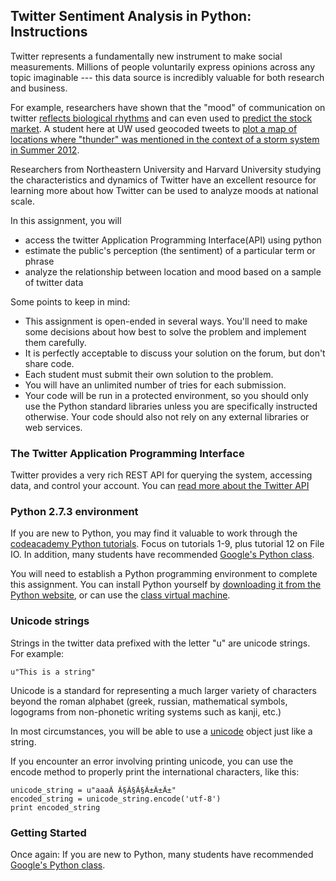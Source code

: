 ## Twitter Sentiment Analysis in Python: Instructions

Twitter represents a fundamentally new instrument to make social measurements. Millions of people voluntarily express opinions across any topic imaginable --- this data source is incredibly valuable for both research and business.

For example, researchers have shown that the "mood" of communication on twitter [reflects biological rhythms](http://www.nytimes.com/2011/09/30/science/30twitter.html) and can even used to [predict the stock market](http://arxiv.org/pdf/1010.3003&embedded=true). A student here at UW used geocoded tweets to [plot a map of locations where "thunder" was mentioned in the context of a storm system in Summer 2012](http://cliffmass.blogspot.com/2012/07/thunderstorm-fest.html).

Researchers from Northeastern University and Harvard University studying the characteristics and dynamics of Twitter have an excellent resource for learning more about how Twitter can be used to analyze moods at national scale.

In this assignment, you will

* access the twitter Application Programming Interface(API) using python
* estimate the public's perception (the sentiment) of a particular term or phrase
* analyze the relationship between location and mood based on a sample of twitter data

Some points to keep in mind:

* This assignment is open-ended in several ways. You'll need to make some decisions about how best to solve the problem and implement them carefully.
* It is perfectly acceptable to discuss your solution on the forum, but don't share code.
* Each student must submit their own solution to the problem.
* You will have an unlimited number of tries for each submission.
* Your code will be run in a protected environment, so you should only use the Python standard libraries unless you are specifically instructed otherwise. Your code should also not rely on any external libraries or web services.

### The Twitter Application Programming Interface

Twitter provides a very rich REST API for querying the system, accessing data, and control your account. You can [read more about the Twitter API](https://dev.twitter.com/docs)

### Python 2.7.3 environment

If you are new to Python, you may find it valuable to work through the [codeacademy Python tutorials](http://www.codecademy.com/tracks/python). Focus on tutorials 1-9, plus tutorial 12 on File IO. In addition, many students have recommended [Google's Python class](https://developers.google.com/edu/python/).

You will need to establish a Python programming environment to complete this assignment. You can install Python yourself by [downloading it from the Python website](https://www.python.org/download/), or can use the [class virtual machine](https://www.python.org/download/).

### Unicode strings

Strings in the twitter data prefixed with the letter "u" are unicode strings. For example:

```
u"This is a string"
```

Unicode is a standard for representing a much larger variety of characters beyond the roman alphabet (greek, russian, mathematical symbols, logograms from non-phonetic writing systems such as kanji, etc.)

In most circumstances, you will be able to use a [unicode](https://docs.python.org/2/library/stdtypes.html#str.encode) object just like a string.

If you encounter an error involving printing unicode, you can use the encode method to properly print the international characters, like this:

```
unicode_string = u"aaaÃ Ã§Ã§Ã§Ã±Ã±Ã±"
encoded_string = unicode_string.encode('utf-8')
print encoded_string
```

### Getting Started

Once again: If you are new to Python, many students have recommended [Google's Python class](https://developers.google.com/edu/python/).
